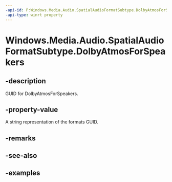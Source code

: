 ```yaml
---
-api-id: P:Windows.Media.Audio.SpatialAudioFormatSubtype.DolbyAtmosForSpeakers
-api-type: winrt property
---
```


<!-- Property syntax.
public string DolbyAtmosForSpeakers { get; }
-->

# Windows.Media.Audio.SpatialAudioFormatSubtype.DolbyAtmosForSpeakers

## -description
GUID for DolbyAtmosForSpeakers.

## -property-value
A string representation of the formats GUID.

## -remarks

## -see-also

## -examples


